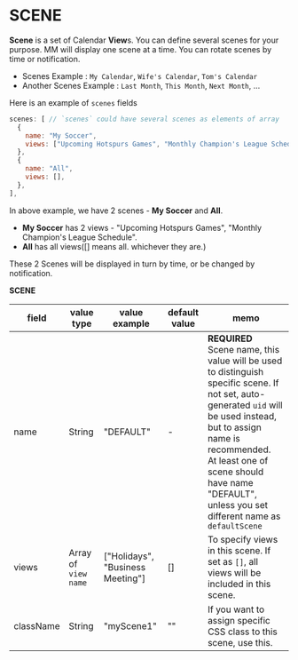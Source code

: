 # SCENE
**Scene** is a set of Calendar **View**s. You can define several scenes for your purpose. MM will display one scene at a time. You can rotate scenes by time or notification.

- Scenes Example : `My Calendar`, `Wife's Calendar`, `Tom's Calendar`
- Another Scenes Example : `Last Month`, `This Month`, `Next Month`, ...


Here is an example of `scenes` fields
```javascript
scenes: [ // `scenes` could have several scenes as elements of array
  {
    name: "My Soccer",
    views: ["Upcoming Hotspurs Games", "Monthly Champion's League Schedule"],
  },
  {
    name: "All",
    views: [],
  },
],
```
In above example, we have 2 scenes - **My Soccer** and **All**.

- **My Soccer** has 2 views - "Upcoming Hotspurs Games", "Monthly Champion's League Schedule".
- **All** has all views([] means all. whichever they are.)

These 2 Scenes will be displayed in turn by time, or be changed by notification.

**SCENE**

|field |value type |value example |default value |memo |
|---|---|---|---|---|
|name |String |"DEFAULT" |- |**REQUIRED**<br/>Scene name, this value will be used to distinguish specific scene. If not set, auto-generated `uid` will be used instead, but to assign name is recommended. <br/> At least one of scene should have name "DEFAULT", unless you set different name as `defaultScene`|
|views|Array of `view name`|["Holidays", "Business Meeting"] |[] |To specify views in this scene. If set as `[]`, all views will be included in this scene. |
|className |String |"myScene1" |"" | If you want to assign specific CSS class to this scene, use this. |
